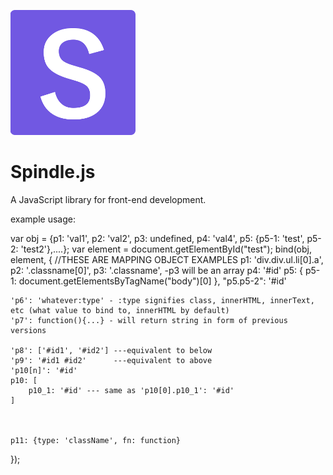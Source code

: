 ![Spindle Logo](spindle-logo.png)
# Spindle.js
A JavaScript library for front-end development.






example usage:

var obj = {p1: 'val1', p2: 'val2', p3: undefined, p4: 'val4', p5: {p5-1: 'test', p5-2: 'test2'},....};
var element = document.getElementById("test");
bind(obj, element, {
    //THESE ARE MAPPING OBJECT EXAMPLES
    p1: 'div.div.ul.li[0].a',
    p2: '.classname[0]',
    p3: '.classname',           -p3 will be an array
    p4: '#id'
    p5: {
       p5-1: document.getElementsByTagName("body")[0] 
    },
    "p5.p5-2": '#id'

    'p6': 'whatever:type' - :type signifies class, innerHTML, innerText, etc (what value to bind to, innerHTML by default)    
    'p7': function(){...} - will return string in form of previous versions

    'p8': ['#id1', '#id2'] ---equivalent to below
    'p9': '#id1 #id2'      ---equivalent to above
    'p10[n]': '#id'
    p10: [
        p10_1: '#id' --- same as 'p10[0].p10_1': '#id'
    ]


    
    p11: {type: 'className', fn: function}
});
